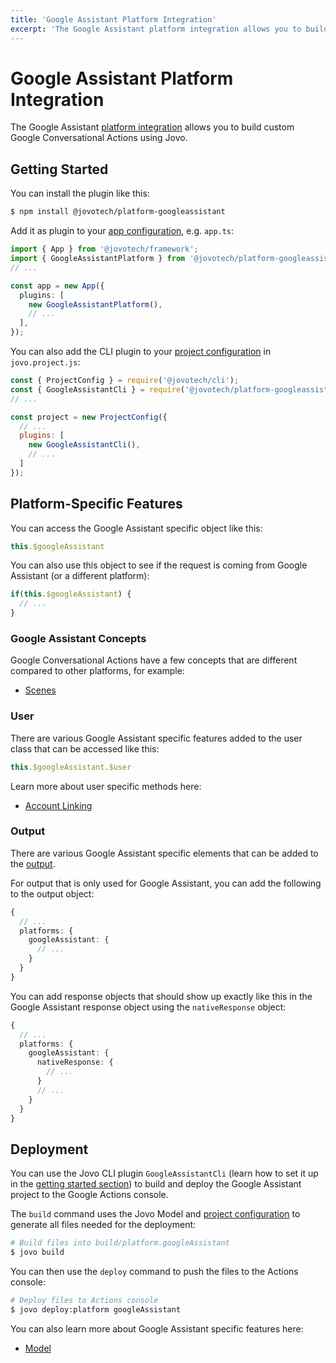 ```yaml
---
title: 'Google Assistant Platform Integration'
excerpt: 'The Google Assistant platform integration allows you to build custom Google Conversational Actions using Jovo.'
---
```

# Google Assistant Platform Integration

The Google Assistant [platform integration](https://v4.jovo.tech/docs/platforms) allows you to build custom Google Conversational Actions using Jovo.

## Getting Started

You can install the plugin like this:

```sh
$ npm install @jovotech/platform-googleassistant
```

Add it as plugin to your [app configuration](https://v4.jovo.tech/docs/app-config), e.g. `app.ts`:

```typescript
import { App } from '@jovotech/framework';
import { GoogleAssistantPlatform } from '@jovotech/platform-googleassistant';
// ...

const app = new App({
  plugins: [
    new GoogleAssistantPlatform(),
    // ...
  ],
});
```

You can also add the CLI plugin to your [project configuration](https://v4.jovo.tech/docs/project-config) in `jovo.project.js`:

```js
const { ProjectConfig } = require('@jovotech/cli');
const { GoogleAssistantCli } = require('@jovotech/platform-googleassistant');
// ...

const project = new ProjectConfig({
  // ...
  plugins: [
    new GoogleAssistantCli(),
    // ...
  ]
});
```

## Platform-Specific Features

You can access the Google Assistant specific object like this:

```typescript
this.$googleAssistant
```

You can also use this object to see if the request is coming from Google Assistant (or a different platform):

```typescript
if(this.$googleAssistant) {
  // ...
}
```

### Google Assistant Concepts

Google Conversational Actions have a few concepts that are different compared to other platforms, for example:

* [Scenes](https://v4.jovo.tech/marketplace/platform-googleassistant/project-config/scenes)


### User

There are various Google Assistant specific features added to the user class that can be accessed like this:

```typescript
this.$googleAssistant.$user
```

Learn more about user specific methods here:

* [Account Linking](https://v4.jovo.tech/marketplace/platform-googleassistant/account-linking)



### Output

There are various Google Assistant specific elements that can be added to the [output](https://v4.jovo.tech/docs/output).

For output that is only used for Google Assistant, you can add the following to the output object:

```typescript
{
  // ...
  platforms: {
    googleAssistant: {
      // ...
    }
  }
}
```

You can add response objects that should show up exactly like this in the Google Assistant response object using the `nativeResponse` object:

```typescript
{
  // ...
  platforms: {
    googleAssistant: {
      nativeResponse: {
        // ...
      }
      // ...
    }
  }
}
```

## Deployment

You can use the Jovo CLI plugin `GoogleAssistantCli` (learn how to set it up in the [getting started section](#getting-started)) to build and deploy the Google Assistant project to the Google Actions console.

The `build` command uses the Jovo Model and [project configuration](https://v4.jovo.tech/docs/project-config) to generate all files needed for the deployment:

```sh
# Build files into build/platform.googleAssistant
$ jovo build
```

You can then use the `deploy` command to push the files to the Actions console:

```sh
# Deploy files to Actions console
$ jovo deploy:platform googleAssistant
```

You can also learn more about Google Assistant specific features here:

* [Model](https://v4.jovo.tech/marketplace/platform-googleassistant/model)
